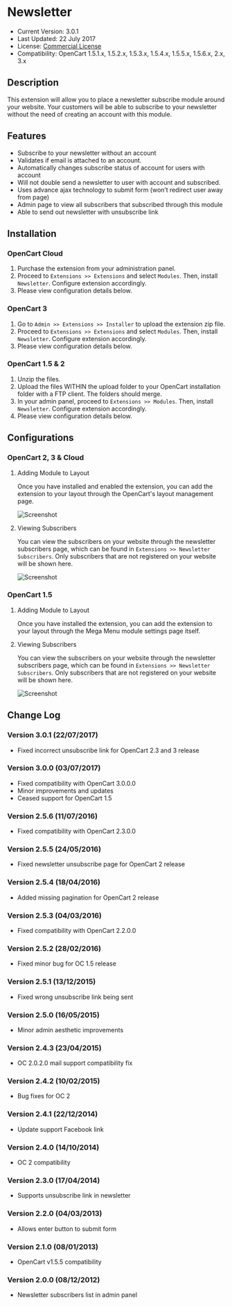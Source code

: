 # Newsletter

* Current Version: 3.0.1
* Last Updated: 22 July 2017
* License: [Commercial License][1]
* Compatibility: OpenCart 1.5.1.x, 1.5.2.x, 1.5.3.x, 1.5.4.x, 1.5.5.x, 1.5.6.x, 2.x, 3.x


[1]: https://www.marketinsg.com/usage-license

## Description

This extension will allow you to place a newsletter subscribe module around your website. Your customers will be able to subscribe to your newsletter without the need of creating an account with this module.

## Features

* Subscribe to your newsletter without an account
* Validates if email is attached to an account.
* Automatically changes subscribe status of account for users with account
* Will not double send a newsletter to user with account and subscribed.
* Uses advance ajax technology to submit form (won’t redirect user away from page)
* Admin page to view all subscribers that subscribed through this module
* Able to send out newsletter with unsubscribe link

## Installation

### OpenCart Cloud

1. Purchase the extension from your administration panel.
2. Proceed to `Extensions >> Extensions` and select `Modules`. Then, install `Newsletter`. Configure extension accordingly.
3. Please view configuration details below.

### OpenCart 3

1. Go to `Admin >> Extensions >> Installer` to upload the extension zip file.
2. Proceed to `Extensions >> Extensions` and select `Modules`. Then, install `Newsletter`. Configure extension accordingly.
3. Please view configuration details below.

### OpenCart 1.5 & 2

1. Unzip the files.
2. Upload the files WITHIN the upload folder to your OpenCart installation folder with a FTP client. The folders should merge.
3. In your admin panel, proceed to `Extensions >> Modules`. Then, install `Newsletter`. Configure extension accordingly.
4. Please view configuration details below.

## Configurations

### OpenCart 2, 3 & Cloud

1. Adding Module to Layout

	Once you have installed and enabled the extension, you can add the extension to your layout through the OpenCart's layout management page.

	![Screenshot](images/newsletter/image-1.png)

2. Viewing Subscribers

	You can view the subscribers on your website through the newsletter subscribers page, which can be found in `Extensions >> Newsletter Subscribers`. Only subscribers that are not registered on your website will be shown here.

	![Screenshot](images/newsletter/image-2.png)

### OpenCart 1.5

1. Adding Module to Layout

	Once you have installed the extension, you can add the extension to your layout through the Mega Menu module settings page itself.

2. Viewing Subscribers

	You can view the subscribers on your website through the newsletter subscribers page, which can be found in `Extensions >> Newsletter Subscribers`. Only subscribers that are not registered on your website will be shown here.

	![Screenshot](images/newsletter/image-2.png)

## Change Log

### Version 3.0.1 (22/07/2017)
* Fixed incorrect unsubscribe link for OpenCart 2.3 and 3 release
### Version 3.0.0 (03/07/2017)
* Fixed compatibility with OpenCart 3.0.0.0
* Minor improvements and updates
* Ceased support for OpenCart 1.5
### Version 2.5.6 (11/07/2016)
* Fixed compatibility with OpenCart 2.3.0.0
### Version 2.5.5 (24/05/2016)
* Fixed newsletter unsubscribe page for OpenCart 2 release 
### Version 2.5.4 (18/04/2016)
* Added missing pagination for OpenCart 2 release
### Version 2.5.3 (04/03/2016)
* Fixed compatibility with OpenCart 2.2.0.0
### Version 2.5.2 (28/02/2016)
* Fixed minor bug for OC 1.5 release 
### Version 2.5.1 (13/12/2015)
* Fixed wrong unsubscribe link being sent
### Version 2.5.0 (16/05/2015)
* Minor admin aesthetic improvements
### Version 2.4.3 (23/04/2015)
* OC 2.0.2.0 mail support compatibility fix
### Version 2.4.2 (10/02/2015)
* Bug fixes for OC 2
### Version 2.4.1 (22/12/2014)
* Update support Facebook link
### Version 2.4.0 (14/10/2014)
* OC 2 compatibility
### Version 2.3.0 (17/04/2014)
* Supports unsubscribe link in newsletter
### Version 2.2.0 (04/03/2013)
* Allows enter button to submit form
### Version 2.1.0 (08/01/2013)
* OpenCart v1.5.5 compatibility
### Version 2.0.0 (08/12/2012)
* Newsletter subscribers list in admin panel